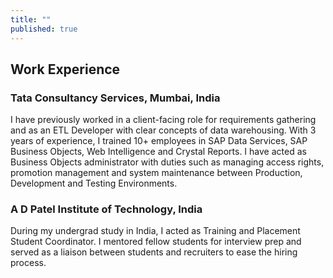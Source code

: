 ```yaml
---
title: ""
published: true
---
```

## Work Experience
### Tata Consultancy Services, Mumbai, India
I have previously worked in a client-facing role for requirements gathering and as an ETL Developer with clear concepts of data warehousing. With 3 years of experience, I trained 10+ employees in SAP Data Services, SAP Business Objects, Web Intelligence and Crystal Reports. I have acted as Business Objects administrator with duties such as managing access rights, promotion management and system maintenance between Production, Development and Testing Environments.

### A D Patel Institute of Technology, India
During my undergrad study in India, I acted as Training and Placement Student Coordinator. I mentored fellow students for interview prep and served as a liaison between students and recruiters to ease the hiring process.
